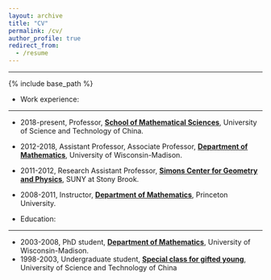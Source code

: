 ```yaml
---
layout: archive
title: "CV"
permalink: /cv/
author_profile: true
redirect_from:
  - /resume
---
```





---

{% include base_path %}


- Work experience:
---
   - 2018-present, Professor, **[School of Mathematical Sciences](https://math.ustc.edu.cn/main.htm)**, University of Science and Technology of China.
   - 2012-2018, Assistant Professor, Associate Professor, **[Department of Mathematics](https://www.math.wisc.edu/)**, University of Wisconsin-Madison. 
   - 2011-2012, Research Assistant Professor, **[Simons Center for Geometry and Physics](https://scgp.stonybrook.edu/)**, SUNY at Stony Brook.
   - 2008-2011, Instructor, **[Department of Mathematics](https://www.math.princeton.edu/)**, Princeton University.
    
- Education:
---
   - 2003-2008, PhD student, **[Department of Mathematics](https://math.ustc.edu.cn/new/main.psp)**, University of Wisconsin-Madison.  
   - 1998-2003, Undergraduate student, **[Special class for gifted young](https://sgy.ustc.edu.cn/)**, University of Science and Technology of China
